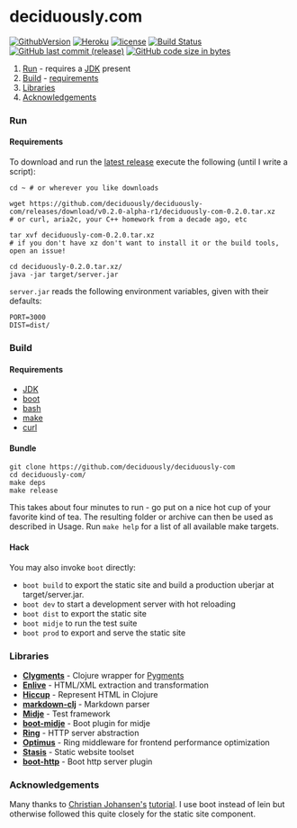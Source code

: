 # deciduously.com
[![GithubVersion](https://img.shields.io/badge/version-0.2.0-red.svg?style=flat-square)](https://github.com/deciduously/deciduously-com/tree/v0.2.0-alpha-r1)
[![Heroku](https://heroku-badge.herokuapp.com/?app=polar-refuge-87230&style=flat)](http://www.deciduously.com)
[![license](https://img.shields.io/github/license/mashape/apistatus.svg?style=flat-square)]()
[![Build Status](https://travis-ci.org/deciduously/deciduously-com.svg?branch=release)](https://travis-ci.org/deciduously/deciduously-com)
[![GitHub last commit (release)](https://img.shields.io/github/last-commit/google/skia/infra/config.svg?style=flat-square)](https://github.com/deciduously/deciduously-com.git)
[![GitHub code size in bytes](https://img.shields.io/github/languages/repo-size/badges/shields.svg?style=flat-square)](htt[s://github.com/deciduously/deciduously-com.git)
1. [Run](#run) - requires a [JDK](http://www.oracle.com/technetwork/java/javase/downloads/index.html) present
2. [Build](#build) - [requirements](#requirements)
3. [Libraries](#libraries)
4. [Acknowledgements](#acknowledgements)
### Run
#### Requirements
To download and run the [latest release](https://github.com/deciduously/deciduously-com/releases/tag/v0.2.0-alpha-r1) execute the following (until I write a script):
```shell
cd ~ # or wherever you like downloads

wget https://github.com/deciduously/deciduously-com/releases/download/v0.2.0-alpha-r1/deciduously-com-0.2.0.tar.xz
# or curl, aria2c, your C++ homework from a decade ago, etc

tar xvf deciduously-com-0.2.0.tar.xz
# if you don't have xz don't want to install it or the build tools, open an issue!

cd deciduously-0.2.0.tar.xz/
java -jar target/server.jar
```
`server.jar` reads the following environment variables, given with their
defaults:
```shell
PORT=3000
DIST=dist/
```
### Build
#### Requirements
* [JDK](http://www.oracle.com/technetwork/java/javase/downloads/index.html)
* [boot](https://github.com/boot-clj/boot)
* [bash](https://www.gnu.org/software/bash/)
* [make](https://www.gnu.org/software/make/)
* [curl](https://curl.haxx.se/)
#### Bundle
```shell
git clone https://github.com/deciduously/deciduously-com
cd deciduously-com/
make deps
make release
```
This takes about four minutes to run - go put on a nice hot cup of your
favorite kind of tea.  The resulting
folder or archive can then be used as described in Usage.  Run `make help` for a list of all available make targets.
#### Hack
You may also invoke `boot` directly:
* `boot build` to export the static site and build a production uberjar at target/server.jar.
* `boot dev` to start a development server with hot reloading
* `boot dist` to export the static site
* `boot midje` to run the test suite
* `boot prod` to export and serve the static site
### Libraries
* [**Clygments**](https://github.com/bfontaine.clygments) - Clojure wrapper for [Pygments](https://pygments.org)
* [**Enlive**](https://github.com/cgrand/enlive) - HTML/XML extraction and transformation
* [**Hiccup**](https://github.com/weavejester/hiccup) - Represent HTML in Clojure
* [**markdown-clj**](https://github.com/yogthos/markdown-clj) - Markdown parser
* [**Midje**](https://github.com/marick/midje) - Test framework
* [**boot-midje**](https://bitbucket.org/zilti/boot-midje) - Boot plugin for midje
* [**Ring**](https://ring-clojure/ring) - HTTP server abstraction
* [**Optimus**](https://github.com/magnars/optimus) - Ring middleware for frontend performance optimization
* [**Stasis**](https://github.com/magnars/stasis) - Static website toolset
* [**boot-http**](https://github.com/pandeiro/boot-http) - Boot http server plugin
### Acknowledgements
Many thanks to [Christian Johansen's](https://github.com/cjohansen) [tutorial](https://cjohensen.no/building-statis-sites-in-clojure-with-stasis/).
  I use boot instead of lein but otherwise followed this quite closely for the static site component.

